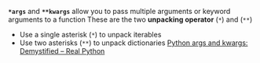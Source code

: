 **`*args`** and **`**kwargs`** allow you to pass multiple arguments or keyword arguments to a function
These are the two **unpacking operator** (`*`) and (`**`)
- Use a single asterisk (`*`) to unpack iterables
- Use two asterisks (`**`) to unpack dictionaries
[Python args and kwargs: Demystified – Real Python](https://realpython.com/python-kwargs-and-args/)
